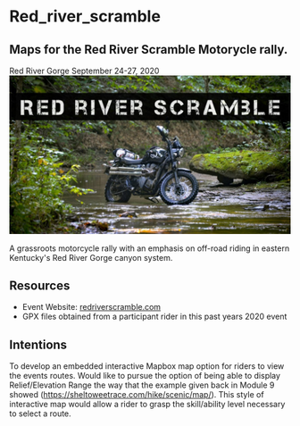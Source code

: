 # Red_river_scramble
## Maps for the Red River Scramble Motorycle rally.

Red River Gorge September 24-27, 2020
![Banner image for event](Graphics/banner.jpg)

A grassroots motorcycle rally with an emphasis on off-road riding in eastern Kentucky's Red River Gorge canyon system.

## Resources
* Event Website: [redriverscramble.com](https://redriverscramble.com)
* GPX files obtained from a participant rider in this past years 2020 event

## Intentions
To develop an embedded interactive Mapbox map option for riders to view the events routes.
Would like to pursue the option of being able to display Relief/Elevation Range the way that the example given back in Module 9 showed (https://sheltoweetrace.com/hike/scenic/map/). This style of interactive map would allow a rider to grasp the skill/ability level necessary to select a route.
